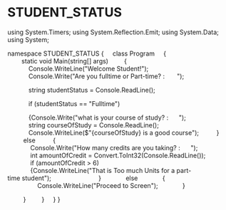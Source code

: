# STUDENT_STATUS

using System.Timers;
using System.Reflection.Emit;
using System.Data;
using System;

namespace STUDENT_STATUS
{
    class Program
    {
        static void Main(string[] args)
        {
            Console.WriteLine("Welcome Student!");
            Console.Write("Are you fulltime or Part-time? :       ");

            string studentStatus = Console.ReadLine();

            if (studentStatus == "Fulltime")

            {Console.Write("what is your course of study? :      ");
            string courseOfStudy = Console.ReadLine();
            Console.WriteLine($"{courseOfStudy} is a good course");
         }
         else
         {
             Console.Write("How many credits are you taking? :      ");
             int amountOfCredit = Convert.ToInt32(Console.ReadLine());
             if (amountOfCredit > 6)
             {Console.WriteLine("That is Too much Units for a part-time student");
            
             }
             else
             {
                 Console.WriteLine("Proceed to Screen");
             }

         }
        }
    }
}
